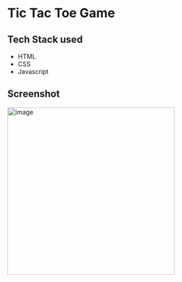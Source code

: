 # Tic Tac Toe Game

## Tech Stack used
- HTML
- CSS
- Javascript

## Screenshot
<img width="376" alt="image" src="https://user-images.githubusercontent.com/89463068/182189362-3a7ecd97-3051-4d10-9c5a-b790acfc0185.png">


